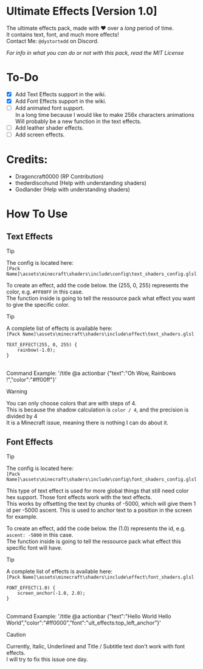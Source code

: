 # Ultimate Effects [Version 1.0]
The ultimate effects pack, made with :heart: over a *long* period of time. 
<br/>It contains text, font, and much more effects!
<br/>Contact Me: `@dystortedd` on Discord.

*For info in what you can do or not with this pack, read the MIT License*

# To-Do
- [X] Add Text Effects support in the wiki.
- [X] Add Font Effects support in the wiki.
- [ ] Add animated font support. <br/>In a long time because I would like to make 256x characters animations<br/>Will probably be a new function in the text effects.
- [ ] Add leather shader effects.
- [ ] Add screen effects.

# Credits:
- Dragoncraft0000 (RP Contribution)
- thederdiscohund (Help with understanding shaders)
- Godlander       (Help with understanding shaders)

# How To Use

## Text Effects

> [!TIP]
> The config is located here:
> <br/>`[Pack Name]\assets\minecraft\shaders\include\config\text_shaders_config.glsl`

To create an effect, add the code below. the (255, 0, 255) represents the color, e.g. `#FF00FF` in this case.
<br/>The function inside is going to tell the ressource pack what effect you want to give the specific color.

> [!TIP]
> A complete list of effects is available here:
> <br/>`[Pack Name]\assets\minecraft\shaders\include\effect\text_shaders.glsl`

```
TEXT_EFFECT(255, 0, 255) {
	rainbow(-1.0);
}
```
<br/>Command Example: '/title @a actionbar {"text":"Oh Wow, Rainbows !","color":"#ff00ff"}'


> [!WARNING]
> You can only choose colors that are with steps of 4.
> <br/>This is because the shadow calculation is `color / 4`, and the precision is divided by 4
> <br/>It is a Minecraft issue, meaning there is nothing I can do about it.

## Font Effects

> [!TIP]
> The config is located here:
> <br/>`[Pack Name]\assets\minecraft\shaders\include\config\font_shaders_config.glsl`

This type of text effect is used for more global things that still need color hex support. Those font effects work with the text effects. 
<br/>This works by offsetting the text by chunks of -5000, which will give them 1 id per -5000 ascent.
This is used to anchor text to a position in the screen for example.

To create an effect, add the code below. the (1.0) represents the id, e.g. `ascent: -5000` in this case.
<br/>The function inside is going to tell the ressource pack what effect this specific font will have.

> [!TIP]
> A complete list of effects is available here:
> <br/>`[Pack Name]\assets\minecraft\shaders\include\effect\font_shaders.glsl`

```
FONT_EFFECT(1.0) {
	screen_anchor(-1.0, 2.0);
}
```
<br/>Command Example: '/title @a actionbar {"text":"Hello World Hello World","color":"#ff0000","font":"ult_effects:top_left_anchor"}'


> [!CAUTION]
> Currently, Italic, Underlined and Title / Subtitle text don't work with font effects.
> <br/>I will try to fix this issue one day.
